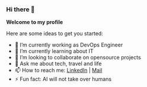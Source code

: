 ### Hi there 👋


**Welcome to my profile** 

Here are some ideas to get you started:

- 🔭 I’m currently working as DevOps Engineer
- 🌱 I’m currently learning about IT
- 👯 I’m looking to collaborate on opensource projects
- 💬 Ask me about tech, travel and life
- 📫 How to reach me: [LinkedIn](https://www.linkedin.com/in/theamittailor/) | [Mail](the_amit@live.com)
- ⚡ Fun fact: AI will not take over humans
